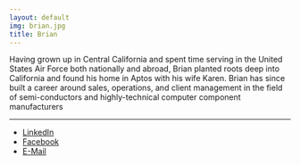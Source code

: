 ```yaml
---
layout: default
img: brian.jpg
title: Brian
---
```


Having grown up in Central California and spent time serving in the United
States Air Force both nationally and abroad, Brian planted roots deep into
California and found his home in Aptos with his wife Karen. Brian has since
built a career around sales, operations, and client management in the field
of semi-conductors and highly-technical computer component manufacturers

<hr class="intro-divider">
<div>
  <ul class="list-inline">
    <li>
      <a href="https://www.linkedin.com/in/brian-sully-sullivan-0a932275/" class="btn btn-default btn-lg" target="_blank">
      <i class="fa fa-linkedin fa-fw"></i><span class="network-name">LinkedIn</span></a>
    </li>
    <li>
      <a href="https://www.facebook.com/brian.sully.sullivan" class="btn btn-default btn-lg" target="_blank">
      <i class="fa fa-facebook fa-fw"></i> <span class="network-name">Facebook</span></a>
    </li>
    <li>
      <a href="mailto:brian@sullivans.co" class="btn btn-default btn-lg" target="_blank">
      <i class="fa fa-envelope fa-fw"></i><span class="network-name">E-Mail</span></a>
    </li>
  </ul>
</div>